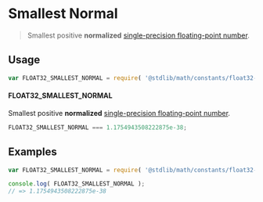 # Smallest Normal

> Smallest positive __normalized__ [single-precision floating-point number][ieee754].

<!-- <usage> -->

## Usage

``` javascript
var FLOAT32_SMALLEST_NORMAL = require( '@stdlib/math/constants/float32-smallest-normal' );
```

#### FLOAT32_SMALLEST_NORMAL

Smallest positive __normalized__ [single-precision floating-point number][ieee754].

``` javascript
FLOAT32_SMALLEST_NORMAL === 1.1754943508222875e-38;
```

<!-- </usage> -->


<!-- <examples> -->

## Examples

<!-- TODO: better example -->

``` javascript
var FLOAT32_SMALLEST_NORMAL = require( '@stdlib/math/constants/float32-smallest-normal' );

console.log( FLOAT32_SMALLEST_NORMAL );
// => 1.1754943508222875e-38
```

<!-- </examples> -->


<!-- <links> -->

[ieee754]: http://en.wikipedia.org/wiki/IEEE_754-1985

<!-- </links> -->
